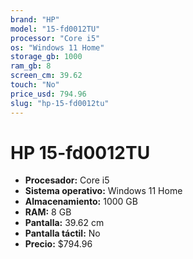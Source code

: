 ```yaml
---
brand: "HP"
model: "15-fd0012TU"
processor: "Core i5"
os: "Windows 11 Home"
storage_gb: 1000
ram_gb: 8
screen_cm: 39.62
touch: "No"
price_usd: 794.96
slug: "hp-15-fd0012tu"
---
```


# HP 15-fd0012TU

- **Procesador:** Core i5
- **Sistema operativo:** Windows 11 Home
- **Almacenamiento:** 1000 GB
- **RAM:** 8 GB
- **Pantalla:** 39.62 cm
- **Pantalla táctil:** No
- **Precio:** $794.96
